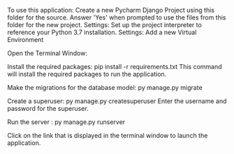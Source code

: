 To use this application: Create a new Pycharm Django Project using this folder for the source. Answer 'Yes' when prompted to use the files from this folder for the new project. Settings: Set up the project interpreter to reference your Python 3.7 installation. Settings: Add a new Virtual Environment

Open the Terminal Window:

Install the required packages: pip install -r requirements.txt This command will install the required packages to run the application.

Make the migrations for the database model: py manage.py migrate

Create a superuser: py manage.py createsuperuser Enter the username and password for the superuser.

Run the server : py manage.py runserver

Click on the link that is displayed in the terminal window to launch the application.
